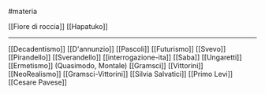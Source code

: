 #materia 

[[Fiore di roccia]]
[[Hapatuko]]

---
[[Decadentismo]]
[[D'annunzio]]
[[Pascoli]]
[[Futurismo]]
[[Svevo]]
[[Pirandello]]
[[Sverandello]]
[[interrogazione-ita]]
[[Saba]]
[[Ungaretti]]
[[Ermetismo]] (Quasimodo, Montale)
[[Gramsci]]
[[Vittorini]]
[[NeoRealismo]]
[[Gramsci-Vittorini]]
[[Silvia Salvatici]]
[[Primo Levi]]
[[Cesare Pavese]]